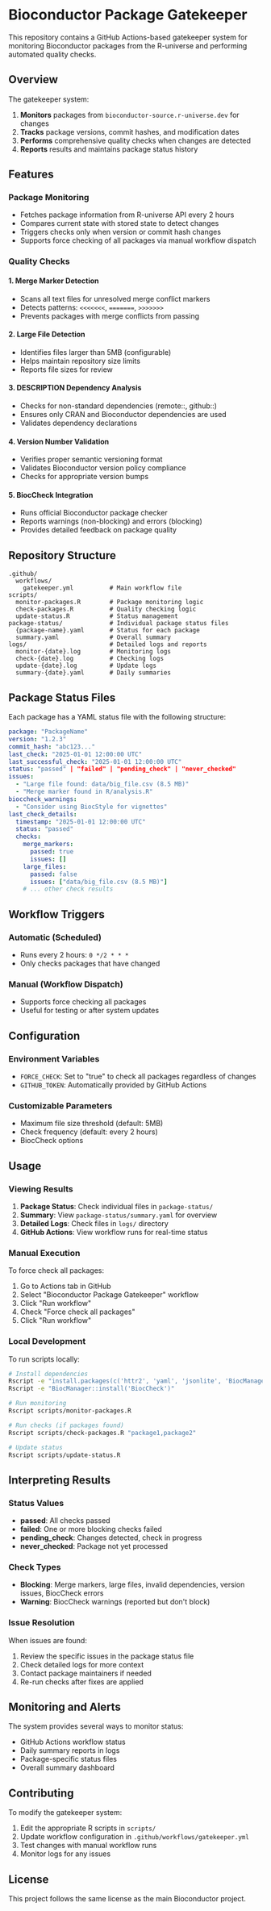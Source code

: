 # Bioconductor Package Gatekeeper

This repository contains a GitHub Actions-based gatekeeper system for monitoring Bioconductor packages from the R-universe and performing automated quality checks.

## Overview

The gatekeeper system:

1. **Monitors** packages from `bioconductor-source.r-universe.dev` for changes
2. **Tracks** package versions, commit hashes, and modification dates
3. **Performs** comprehensive quality checks when changes are detected
4. **Reports** results and maintains package status history

## Features

### Package Monitoring
- Fetches package information from R-universe API every 2 hours
- Compares current state with stored state to detect changes
- Triggers checks only when version or commit hash changes
- Supports force checking of all packages via manual workflow dispatch

### Quality Checks

#### 1. Merge Marker Detection
- Scans all text files for unresolved merge conflict markers
- Detects patterns: `<<<<<<<`, `=======`, `>>>>>>>`
- Prevents packages with merge conflicts from passing

#### 2. Large File Detection
- Identifies files larger than 5MB (configurable)
- Helps maintain repository size limits
- Reports file sizes for review

#### 3. DESCRIPTION Dependency Analysis
- Checks for non-standard dependencies (remote::, github::)
- Ensures only CRAN and Bioconductor dependencies are used
- Validates dependency declarations

#### 4. Version Number Validation
- Verifies proper semantic versioning format
- Validates Bioconductor version policy compliance
- Checks for appropriate version bumps

#### 5. BiocCheck Integration
- Runs official Bioconductor package checker
- Reports warnings (non-blocking) and errors (blocking)
- Provides detailed feedback on package quality

## Repository Structure

```
.github/
  workflows/
    gatekeeper.yml          # Main workflow file
scripts/
  monitor-packages.R        # Package monitoring logic
  check-packages.R          # Quality checking logic
  update-status.R           # Status management
package-status/             # Individual package status files
  {package-name}.yaml       # Status for each package
  summary.yaml              # Overall summary
logs/                       # Detailed logs and reports
  monitor-{date}.log        # Monitoring logs
  check-{date}.log          # Checking logs
  update-{date}.log         # Update logs
  summary-{date}.yaml       # Daily summaries
```

## Package Status Files

Each package has a YAML status file with the following structure:

```yaml
package: "PackageName"
version: "1.2.3"
commit_hash: "abc123..."
last_check: "2025-01-01 12:00:00 UTC"
last_successful_check: "2025-01-01 12:00:00 UTC"
status: "passed" | "failed" | "pending_check" | "never_checked"
issues:
  - "Large file found: data/big_file.csv (8.5 MB)"
  - "Merge marker found in R/analysis.R"
bioccheck_warnings:
  - "Consider using BiocStyle for vignettes"
last_check_details:
  timestamp: "2025-01-01 12:00:00 UTC"
  status: "passed"
  checks:
    merge_markers:
      passed: true
      issues: []
    large_files:
      passed: false
      issues: ["data/big_file.csv (8.5 MB)"]
    # ... other check results
```

## Workflow Triggers

### Automatic (Scheduled)
- Runs every 2 hours: `0 */2 * * *`
- Only checks packages that have changed

### Manual (Workflow Dispatch)
- Supports force checking all packages
- Useful for testing or after system updates

## Configuration

### Environment Variables
- `FORCE_CHECK`: Set to "true" to check all packages regardless of changes
- `GITHUB_TOKEN`: Automatically provided by GitHub Actions

### Customizable Parameters
- Maximum file size threshold (default: 5MB)
- Check frequency (default: every 2 hours)
- BiocCheck options

## Usage

### Viewing Results

1. **Package Status**: Check individual files in `package-status/`
2. **Summary**: View `package-status/summary.yaml` for overview
3. **Detailed Logs**: Check files in `logs/` directory
4. **GitHub Actions**: View workflow runs for real-time status

### Manual Execution

To force check all packages:
1. Go to Actions tab in GitHub
2. Select "Bioconductor Package Gatekeeper" workflow
3. Click "Run workflow"
4. Check "Force check all packages"
5. Click "Run workflow"

### Local Development

To run scripts locally:

```bash
# Install dependencies
Rscript -e "install.packages(c('httr2', 'yaml', 'jsonlite', 'BiocManager', 'remotes'))"
Rscript -e "BiocManager::install('BiocCheck')"

# Run monitoring
Rscript scripts/monitor-packages.R

# Run checks (if packages found)
Rscript scripts/check-packages.R "package1,package2"

# Update status
Rscript scripts/update-status.R
```

## Interpreting Results

### Status Values
- **passed**: All checks passed
- **failed**: One or more blocking checks failed
- **pending_check**: Changes detected, check in progress
- **never_checked**: Package not yet processed

### Check Types
- **Blocking**: Merge markers, large files, invalid dependencies, version issues, BiocCheck errors
- **Warning**: BiocCheck warnings (reported but don't block)

### Issue Resolution
When issues are found:
1. Review the specific issues in the package status file
2. Check detailed logs for more context
3. Contact package maintainers if needed
4. Re-run checks after fixes are applied

## Monitoring and Alerts

The system provides several ways to monitor status:
- GitHub Actions workflow status
- Daily summary reports in logs
- Package-specific status files
- Overall summary dashboard

## Contributing

To modify the gatekeeper system:
1. Edit the appropriate R scripts in `scripts/`
2. Update workflow configuration in `.github/workflows/gatekeeper.yml`
3. Test changes with manual workflow runs
4. Monitor logs for any issues

## License

This project follows the same license as the main Bioconductor project.
